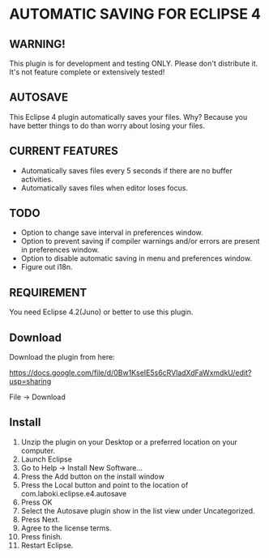 AUTOMATIC SAVING FOR ECLIPSE 4
==============================

WARNING! 
--------
This plugin is for development and testing ONLY. Please don't distribute it. It's not feature complete or extensively tested!

AUTOSAVE
--------
This Eclipse 4 plugin automatically saves your files. 
Why? Because you have better things to do than worry 
about losing your files.

CURRENT FEATURES
----------------
* Automatically saves files every 5 seconds if there are no buffer activities.
* Automatically saves files when editor loses focus.

TODO
----
* Option to change save interval in preferences window.
* Option to prevent saving if compiler warnings and/or errors are present in preferences window.
* Option to disable automatic saving in menu and preferences window.
* Figure out i18n.

REQUIREMENT
-----------
You need Eclipse 4.2(Juno) or better to use this plugin.

Download
--------
Download the plugin from here:

https://docs.google.com/file/d/0Bw1KseIE5s6cRVladXdFaWxmdkU/edit?usp=sharing

File -> Download

Install
-------

1. Unzip the plugin on your Desktop or a preferred location on your computer.
2. Launch Eclipse
3. Go to Help -> Install New Software...
4. Press the Add button on the install window
5. Press the Local button and point to the location of com.laboki.eclipse.e4.autosave
6. Press OK
7. Select the Autosave plugin show in the list view under Uncategorized.
8. Press Next.
9. Agree to the license terms.
10. Press finish. 
11. Restart Eclipse.